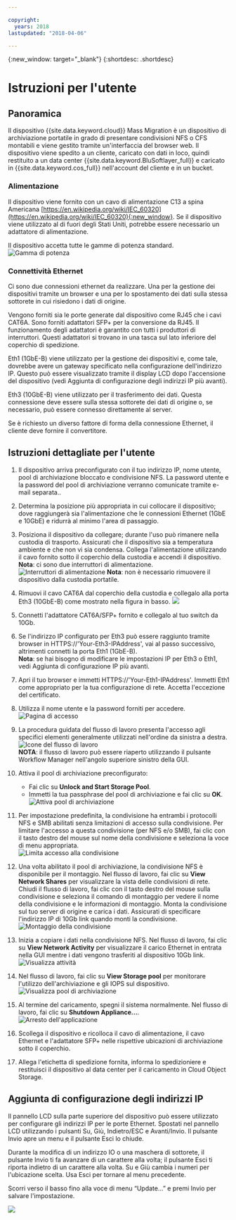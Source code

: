 ```yaml
---

copyright:
  years: 2018
lastupdated: "2018-04-06"

---
```

{:new_window: target="_blank"}
{:shortdesc: .shortdesc}

# Istruzioni per l'utente

## Panoramica

Il dispositivo {{site.data.keyword.cloud}} Mass Migration è un dispositivo di archiviazione portatile in grado di presentare condivisioni NFS o CFS montabili e viene gestito tramite un'interfaccia del browser web.  Il dispositivo viene spedito a un cliente, caricato con dati in loco, quindi restituito a un data center {{site.data.keyword.BluSoftlayer_full}} e caricato in {{site.data.keyword.cos_full}} nell'account del cliente e in un bucket.


### Alimentazione

Il dispositivo viene fornito con un cavo di alimentazione C13 a spina Americana [https://en.wikipedia.org/wiki/IEC_60320](https://en.wikipedia.org/wiki/IEC_60320){:new_window}. Se il dispositivo viene utilizzato al di fuori degli Stati Uniti, potrebbe essere necessario un adattatore di alimentazione.

Il dispositivo accetta tutte le gamme di potenza standard.
![Gamma di potenza](/images/PowerRating.png)


### Connettività Ethernet

Ci sono due connessioni ethernet da realizzare.  Una per la gestione dei dispositivi tramite un browser e una per lo spostamento dei dati sulla stessa sottorete in cui risiedono i dati di origine.

Vengono forniti sia le porte generate dal dispositivo come RJ45 che i cavi CAT6A.  Sono forniti adattatori SFP+ per la conversione da RJ45.  Il funzionamento degli adattatori è garantito con tutti i produttori di interruttori. Questi adattatori si trovano in una tasca sul lato inferiore del coperchio di spedizione.

Eth1 (1GbE-B) viene utilizzato per la gestione dei dispositivi e, come tale, dovrebbe avere un gateway specificato nella configurazione dell'indirizzo IP.  Questo può essere visualizzato tramite il display LCD dopo l'accensione del dispositivo (vedi Aggiunta di configurazione degli indirizzi IP più avanti).

Eth3 (10GbE-B) viene utilizzato per il trasferimento dei dati.  Questa connessione deve essere sulla stessa sottorete dei dati di origine o, se necessario, può essere connesso direttamente al server.

Se è richiesto un diverso fattore di forma della connessione Ethernet, il cliente deve fornire il convertitore.



## Istruzioni dettagliate per l'utente

1.	Il dispositivo arriva preconfigurato con il tuo indirizzo IP, nome utente, pool di archiviazione bloccato e condivisione NFS.  La password utente e la password del pool di archiviazione verranno comunicate tramite e-mail separata..

2.	Determina la posizione più appropriata in cui collocare il dispositivo; dove raggiungerà sia l'alimentazione che le connessioni Ethernet (1GbE e 10GbE) e ridurrà al minimo l'area di passaggio.

3.	Posiziona il dispositivo da collegare; durante l'uso può rimanere nella custodia di trasporto. Assicurati che il dispositivo sia a temperatura ambiente e che non vi sia condensa. Collega l'alimentazione utilizzando il cavo fornito sotto il coperchio della custodia e accendi il dispositivo.<br/>
    **Nota**: ci sono due interruttori di alimentazione.
    ![Interruttori di alimentazione](/images/MDMSPowerSwitch.png)
    **Nota**: non è necessario rimuovere il dispositivo dalla custodia portatile.

4.	Rimuovi il cavo CAT6A dal coperchio della custodia e collegalo alla porta Eth3 (10GbE-B) come mostrato nella figura in basso.
    ![](/images/MDMSNewEth1and3.png)

5.	Connetti l'adattatore CAT6A/SFP+ fornito e collegalo al tuo switch da 10Gb.

6.	Se l'indirizzo IP configurato per Eth3 può essere raggiunto tramite browser in HTTPS://'Your-Eth3-IPAddress', vai al passo successivo, altrimenti connetti la porta Eth1 (1GbE-B).<br/>
    **Nota**: se hai bisogno di modificare le impostazioni IP per Eth3 o Eth1, vedi Aggiunta di configurazione IP più avanti.

7. Apri il tuo browser e immetti HTTPS://'Your-Eth1-IPAddress'. Immetti Eth1 come appropriato per la tua configurazione di rete. Accetta l'eccezione del certificato.

8.	Utilizza il nome utente e la password forniti per accedere.<br/>
    ![Pagina di accesso](/images/Login.png)

9.  La procedura guidata del flusso di lavoro presenta l'accesso agli specifici elementi generalmente utilizzati nell'ordine da sinistra a destra.  <br/>
    ![Icone del flusso di lavoro](/images/workflow.png) <br/>
    **NOTA**: il flusso di lavoro può essere riaperto utilizzando il pulsante Workflow Manager nell'angolo superiore sinistro della GUI.

10.	Attiva il pool di archiviazione preconfigurato:
    - Fai clic su **Unlock and Start Storage Pool**.
    - Immetti la tua passphrase del pool di archiviazione e fai clic su **OK**.
    ![Attiva pool di archiviazione](/images/UnlockPool.png)

11. Per impostazione predefinita, la condivisione ha entrambi i protocolli NFS e SMB abilitati senza limitazioni di accesso sulla condivisione. Per limitare l'accesso a questa condivisione (per NFS e/o SMB), fai clic con il tasto destro del mouse sul nome della condivisione e seleziona la voce di menu appropriata.<br/>
    ![Limita accesso alla condivisione](/images/ShareControls.png)

12. Una volta abilitato il pool di archiviazione, la condivisione NFS è disponibile per il montaggio.  Nel flusso di lavoro, fai clic su **View Network Shares** per visualizzare la vista delle condivisioni di rete.  Chiudi il flusso di lavoro, fai clic con il tasto destro del mouse sulla condivisione e seleziona il comando di montaggio per vedere il nome della condivisione e le informazioni di montaggio. Monta la condivisione sul tuo server di origine e carica i dati. Assicurati di specificare l'indirizzo IP di 10Gb link quando monti la condivisione.
    ![Montaggio della condivisione](/images/MountCommand.png)

13. Inizia a copiare i dati nella condivisione NFS. Nel flusso di lavoro, fai clic su **View Network Activity** per visualizzare il carico Ethernet in entrata nella GUI mentre i dati vengono trasferiti al dispositivo 10Gb link.
    ![Visualizza attività](/images/UserGuide13.png)

14. Nel flusso di lavoro, fai clic su **View Storage pool** per monitorare l'utilizzo dell'archiviazione e gli IOPS sul dispositivo.
    ![Visualizza pool di archiviazione](/images/UserGuide14.png)

15.	Al termine del caricamento, spegni il sistema normalmente. Nel flusso di lavoro, fai clic su **Shutdown Appliance...**.  
    ![Arresto dell'applicazione](/images/Shutdown.png)

16.	Scollega il dispositivo e ricolloca il cavo di alimentazione, il cavo Ethernet e l'adattatore SFP+ nelle rispettive ubicazioni di archiviazione sotto il coperchio.

17.	Allega l'etichetta di spedizione fornita, informa lo spedizioniere e restituisci il dispositivo al data center per il caricamento in Cloud Object Storage.


## Aggiunta di configurazione degli indirizzi IP
Il pannello LCD sulla parte superiore del dispositivo può essere utilizzato per configurare gli indirizzi IP per le porte Ethernet.
Spostati nel pannello LCD utilizzando i pulsanti Su, Giù, Indietro/ESC e Avanti/Invio. Il pulsante Invio apre un menu e il pulsante Esci lo chiude.

Durante la modifica di un indirizzo IO o una maschera di sottorete, il pulsante Invio ti fa avanzare di un carattere alla volta; il pulsante Esci ti riporta indietro di un carattere alla volta. Su e Giù cambia i numeri per l'ubicazione scelta.
Usa Esci per tornare al menu precedente.  

Scorri verso il basso fino alla voce di menu “Update...” e premi Invio per salvare l'impostazione.

  ![](/images/MDMSLCD.png)
